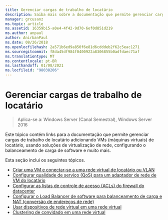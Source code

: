 ```yaml
---
title: Gerenciar cargas de trabalho de locatário
description: Saiba mais sobre a documentação que permite gerenciar cargas de trabalho de locatário adicionando VMs (máquinas virtuais) de locatário, usando soluções de virtualização de rede, configurando o balanceamento de carga de software e muito mais.
manager: grcusanz
ms.topic: article
ms.assetid: 16359b15-a0e4-4f42-9d70-6ef0d851d219
ms.author: anpaul
author: AnirbanPaul
ms.date: 08/26/2018
ms.openlocfilehash: 2a571b6ed9a850f6e81d6cdddeb2f62c5eac1271
ms.sourcegitcommit: f8da45df984f0400922a8306855b0adfdaec71af
ms.translationtype: MT
ms.contentlocale: pt-BR
ms.lasthandoff: 01/08/2021
ms.locfileid: "98038206"
---
```

# <a name="manage-tenant-workloads"></a>Gerenciar cargas de trabalho de locatário

>Aplica-se a: Windows Server (Canal Semestral), Windows Server 2016

Este tópico contém links para a documentação que permite gerenciar cargas de trabalho de locatário adicionando VMs (máquinas virtuais) de locatário, usando soluções de virtualização de rede, configurando o balanceamento de carga de software e muito mais.

Esta seção inclui os seguintes tópicos.

- [Criar uma VM e conectar-se a uma rede virtual de locatário ou VLAN](Create-a-Tenant-VM.md)
- [Configurar qualidade de serviço (QoS) para um adaptador de rede de VM do locatário](Configure-QoS-for-Tenant-VM-Network-Adapter.md)
- [Configurar as listas de controle de acesso (ACLs) do firewall do datacenter](Configure-Datacenter-Firewall-ACLs.md)
- [Configurar o Load Balancer de software para balanceamento de carga e NAT (conversão de endereços de rede)](Configure-SLB-and-NAT.md)
- [Usar dispositivos de rede virtual em uma rede virtual](Use-Network-Virtual-Appliances-on-a-VN.md)
- [Clustering de convidado em uma rede virtual](guest-clustering.md)